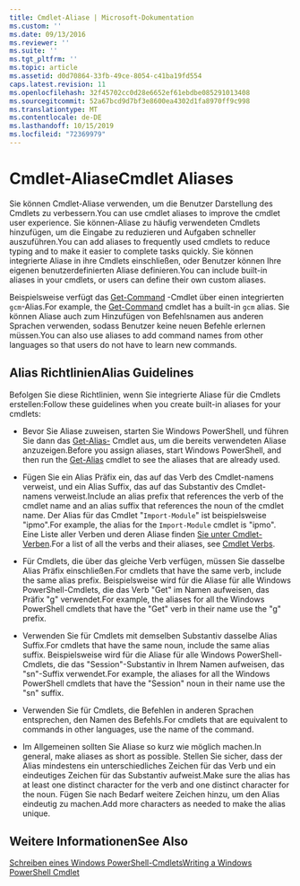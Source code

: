 ```yaml
---
title: Cmdlet-Aliase | Microsoft-Dokumentation
ms.custom: ''
ms.date: 09/13/2016
ms.reviewer: ''
ms.suite: ''
ms.tgt_pltfrm: ''
ms.topic: article
ms.assetid: d0d70864-33fb-49ce-8054-c41ba19fd554
caps.latest.revision: 11
ms.openlocfilehash: 32f45702cc0d28e6652ef61ebdbe085291013408
ms.sourcegitcommit: 52a67bcd9d7bf3e8600ea4302d1fa8970ff9c998
ms.translationtype: MT
ms.contentlocale: de-DE
ms.lasthandoff: 10/15/2019
ms.locfileid: "72369979"
---
```

# <a name="cmdlet-aliases"></a><span data-ttu-id="479cc-102">Cmdlet-Aliase</span><span class="sxs-lookup"><span data-stu-id="479cc-102">Cmdlet Aliases</span></span>

<span data-ttu-id="479cc-103">Sie können Cmdlet-Aliase verwenden, um die Benutzer Darstellung des Cmdlets zu verbessern.</span><span class="sxs-lookup"><span data-stu-id="479cc-103">You can use cmdlet aliases to improve the cmdlet user experience.</span></span> <span data-ttu-id="479cc-104">Sie können-Aliase zu häufig verwendeten Cmdlets hinzufügen, um die Eingabe zu reduzieren und Aufgaben schneller auszuführen.</span><span class="sxs-lookup"><span data-stu-id="479cc-104">You can add aliases to frequently used cmdlets to reduce typing and to make it easier to complete tasks quickly.</span></span> <span data-ttu-id="479cc-105">Sie können integrierte Aliase in ihre Cmdlets einschließen, oder Benutzer können Ihre eigenen benutzerdefinierten Aliase definieren.</span><span class="sxs-lookup"><span data-stu-id="479cc-105">You can include built-in aliases in your cmdlets, or users can define their own custom aliases.</span></span>

<span data-ttu-id="479cc-106">Beispielsweise verfügt das [Get-Command](/powershell/module/microsoft.powershell.core/get-command) -Cmdlet über einen integrierten `gcm`-Alias.</span><span class="sxs-lookup"><span data-stu-id="479cc-106">For example, the [Get-Command](/powershell/module/microsoft.powershell.core/get-command) cmdlet has a built-in `gcm` alias.</span></span> <span data-ttu-id="479cc-107">Sie können Aliase auch zum Hinzufügen von Befehlsnamen aus anderen Sprachen verwenden, sodass Benutzer keine neuen Befehle erlernen müssen.</span><span class="sxs-lookup"><span data-stu-id="479cc-107">You can also use aliases to add command names from other languages so that users do not have to learn new commands.</span></span>

## <a name="alias-guidelines"></a><span data-ttu-id="479cc-108">Alias Richtlinien</span><span class="sxs-lookup"><span data-stu-id="479cc-108">Alias Guidelines</span></span>

<span data-ttu-id="479cc-109">Befolgen Sie diese Richtlinien, wenn Sie integrierte Aliase für die Cmdlets erstellen:</span><span class="sxs-lookup"><span data-stu-id="479cc-109">Follow these guidelines when you create built-in aliases for your cmdlets:</span></span>

- <span data-ttu-id="479cc-110">Bevor Sie Aliase zuweisen, starten Sie Windows PowerShell, und führen Sie dann das [Get-Alias-](/powershell/module/Microsoft.PowerShell.Utility/Get-Alias) Cmdlet aus, um die bereits verwendeten Aliase anzuzeigen.</span><span class="sxs-lookup"><span data-stu-id="479cc-110">Before you assign aliases, start Windows PowerShell, and then run the [Get-Alias](/powershell/module/Microsoft.PowerShell.Utility/Get-Alias) cmdlet to see the aliases that are already used.</span></span>

- <span data-ttu-id="479cc-111">Fügen Sie ein Alias Präfix ein, das auf das Verb des Cmdlet-namens verweist, und ein Alias Suffix, das auf das Substantiv des Cmdlet-namens verweist.</span><span class="sxs-lookup"><span data-stu-id="479cc-111">Include an alias prefix that references the verb of the cmdlet name and an alias suffix that references the noun of the cmdlet name.</span></span> <span data-ttu-id="479cc-112">Der Alias für das Cmdlet "`Import-Module`" ist beispielsweise "ipmo".</span><span class="sxs-lookup"><span data-stu-id="479cc-112">For example, the alias for the `Import-Module` cmdlet is "ipmo".</span></span> <span data-ttu-id="479cc-113">Eine Liste aller Verben und deren Aliase finden [Sie unter Cmdlet-Verben](./approved-verbs-for-windows-powershell-commands.md).</span><span class="sxs-lookup"><span data-stu-id="479cc-113">For a list of all the verbs and their aliases, see [Cmdlet Verbs](./approved-verbs-for-windows-powershell-commands.md).</span></span>

- <span data-ttu-id="479cc-114">Für Cmdlets, die über das gleiche Verb verfügen, müssen Sie dasselbe Alias Präfix einschließen.</span><span class="sxs-lookup"><span data-stu-id="479cc-114">For cmdlets that have the same verb, include the same alias prefix.</span></span> <span data-ttu-id="479cc-115">Beispielsweise wird für die Aliase für alle Windows PowerShell-Cmdlets, die das Verb "Get" im Namen aufweisen, das Präfix "g" verwendet.</span><span class="sxs-lookup"><span data-stu-id="479cc-115">For example, the aliases for all the Windows PowerShell cmdlets that have the "Get" verb in their name use the "g" prefix.</span></span>

- <span data-ttu-id="479cc-116">Verwenden Sie für Cmdlets mit demselben Substantiv dasselbe Alias Suffix.</span><span class="sxs-lookup"><span data-stu-id="479cc-116">For cmdlets that have the same noun, include the same alias suffix.</span></span> <span data-ttu-id="479cc-117">Beispielsweise wird für die Aliase für alle Windows PowerShell-Cmdlets, die das "Session"-Substantiv in Ihrem Namen aufweisen, das "sn"-Suffix verwendet.</span><span class="sxs-lookup"><span data-stu-id="479cc-117">For example, the aliases for all the Windows PowerShell cmdlets that have the "Session" noun in their name use the "sn" suffix.</span></span>

- <span data-ttu-id="479cc-118">Verwenden Sie für Cmdlets, die Befehlen in anderen Sprachen entsprechen, den Namen des Befehls.</span><span class="sxs-lookup"><span data-stu-id="479cc-118">For cmdlets that are equivalent to commands in other languages, use the name of the command.</span></span>

- <span data-ttu-id="479cc-119">Im Allgemeinen sollten Sie Aliase so kurz wie möglich machen.</span><span class="sxs-lookup"><span data-stu-id="479cc-119">In general, make aliases as short as possible.</span></span> <span data-ttu-id="479cc-120">Stellen Sie sicher, dass der Alias mindestens ein unterschiedliches Zeichen für das Verb und ein eindeutiges Zeichen für das Substantiv aufweist.</span><span class="sxs-lookup"><span data-stu-id="479cc-120">Make sure the alias has at least one distinct character for the verb and one distinct character for the noun.</span></span> <span data-ttu-id="479cc-121">Fügen Sie nach Bedarf weitere Zeichen hinzu, um den Alias eindeutig zu machen.</span><span class="sxs-lookup"><span data-stu-id="479cc-121">Add more characters as needed to make the alias unique.</span></span>

## <a name="see-also"></a><span data-ttu-id="479cc-122">Weitere Informationen</span><span class="sxs-lookup"><span data-stu-id="479cc-122">See Also</span></span>

[<span data-ttu-id="479cc-123">Schreiben eines Windows PowerShell-Cmdlets</span><span class="sxs-lookup"><span data-stu-id="479cc-123">Writing a Windows PowerShell Cmdlet</span></span>](./writing-a-windows-powershell-cmdlet.md)
